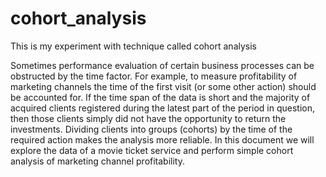 # cohort_analysis
This is my experiment with technique called cohort analysis

Sometimes performance evaluation of certain business processes can be obstructed by the time factor. For example, to measure profitability of marketing channels the time of the first visit (or some other action) should be accounted for. If the time span of the data is short and the majority of acquired clients registered during the latest part of the period in question, then those clients simply did not have the opportunity to return the investments. Dividing clients into groups (cohorts) by the time of the required action makes the analysis more reliable. In this document we will explore the data of a movie ticket service and perform simple cohort analysis of marketing channel profitability.
